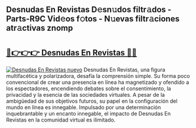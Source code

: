 ## Desnudas En Revistas D𝚎sn𝚞dos filtr𝚊dos - Parts-R9C Vid𝚎os f𝚘tos - N𝚞evas filtr𝚊ciones atr𝚊ctivas znomp

# <h2><a href="http://mbaw3q9.tromn.icu/?c=Desnudas+En+Revistas">🔗👉👉👉 Desnudas En Revistas 🔗🔗</a></h2>

[![Desnudas En Revistas nuevo](https://i.imgur.com/pEAQMta.gif)](http://mbaw3q9.tromn.icu/?c=Desnudas+En+Revistas)
Desnudas En Revistas, una figura multifacética y polarizadora, desafía la comprensión simple. Su forma poco convencional de crear una presencia en línea ha magnetizado y ofendido a los espectadores, encendiendo debates sobre el consentimiento, la privacidad y la esencia de las sociedades virtuales. A pesar de la ambigüedad de sus objetivos futuros, su papel en la configuración del mundo en línea es innegable. Impulsado por una determinación inquebrantable y un encanto innegable, el impacto de Desnudas En Revistas en la comunidad virtual es ilimitado.
